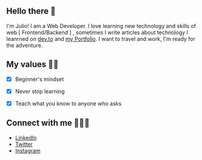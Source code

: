 ## Hello there 👋
I'm Julio! I am a Web Developer. I love learning new technology and skills of web [ Frontend/Backend ] ,  sometimes I write articles about technology I leanrned on [dev.to](https://dev.to/julio_santacruz) and [my Portfolio](juliosantacruz.dev). I want to travel and work, I'm ready for the adventure. 


## My values 🤠🤖

 - [x]  Beginner's mindset
 - [x] Never stop learning 
 - [x] Teach what you know to anyone who asks



## Connect with me 📧📱🙃

 - [LinkedIn](https://www.linkedin.com/in/julio-santacruz/)
 - [Twitter](https://twitter.com/JulioSantacruzh)
- [Instagram](https://www.linkedin.com/in/julio-santacruz/)


<!--
**aramxD/aramxd** is a ✨ _special_ ✨ repository because its `README.md` (this file) appears on your GitHub profile.

Here are some ideas to get you started:

- 🔭 I’m currently working on ...
- 🌱 I’m currently learning ...
- 👯 I’m looking to collaborate on ...
- 🤔 I’m looking for help with ...
- 💬 Ask me about ...
- 📫 How to reach me: ...
- 😄 Pronouns: ...
- ⚡ Fun fact: ...
-->
